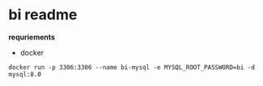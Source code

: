 # bi readme

**requriements**

  - docker

```
docker run -p 3306:3306 --name bi-mysql -e MYSQL_ROOT_PASSWORD=bi -d mysql:8.0 
```
